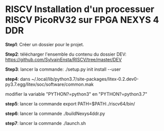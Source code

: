 # RISCV Installation d'un processuer RISCV PicoRV32 sur FPGA NEXYS 4 DDR

**Step1**: Créer un dossier pour le projet.

**Step2**: télécharger l'ensemble du contenu du dossier DEV: https://github.com/SylvainEnsta/RISCV/tree/master/DEV

**Step3**: lancer la commande:
./setup.py init install --user

**step4**: 
dans ~/.local/lib/python3.7/site-packages/litex-0.2.dev0-py3.7.egg/litex/soc/software/common.mak

  modifier la variable "PYTHON?=python3" en "PYTHON?=python3.7"
  
**step5**: lancer la commande
export PATH=$PATH:./riscv64/bin/

**step6**: lancer la commande
./buildNexys4ddr.py

**step7**: lancer la commande
./launch.sh
